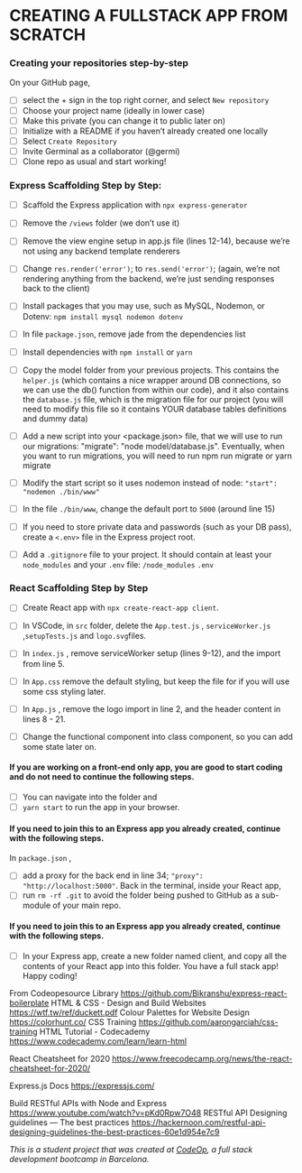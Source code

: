 # CREATING A FULLSTACK APP FROM SCRATCH

### Creating your repositories step-by-step
On your GitHub page, 
- [ ] select the + sign in the top right corner, and select ```New repository```
- [ ] Choose your project name (ideally in lower case)
- [ ] Make this private (you can change it to public later on)
- [ ] Initialize with a README if you haven’t already created one locally
- [ ] Select ```Create Repository```
- [ ] Invite Germinal as a collaborator (@germi)
- [ ] Clone repo as usual and start working!

### Express Scaffolding Step by Step:

- [ ] Scaffold the Express application with ```npx express-generator```

- [ ] Remove the ```/views``` folder (we don’t use it)

- [ ] Remove the view engine setup in app.js file (lines 12-14), because we’re not using any backend template renderers

- [ ] Change ```res.render('error')```; to ```res.send('error')```; (again, we’re not rendering anything from the backend, we’re just sending responses back to the client)

- [ ] Install packages that you may use, such as MySQL, Nodemon, or Dotenv: ```npm install mysql nodemon dotenv```

- [ ] In file ```package.json```, remove jade from the dependencies list

- [ ] Install dependencies with ```npm install``` or ```yarn```

- [ ] Copy the model folder from your previous projects. This contains the ```helper.js``` (which contains a nice wrapper around DB connections, so we can use the db() function from within our code), and it also contains the ```database.js``` file, which is the migration file for our project (you will need to modify this file so it contains YOUR database tables definitions and dummy data)

- [ ] Add a new script into your <package.json> file, that we will use to run our migrations: "migrate": "node model/database.js". Eventually, when you want to run migrations, you will need to run npm run migrate or yarn migrate

- [ ] Modify the start script so it uses nodemon instead of node: ```"start": "nodemon ./bin/www"```

- [ ] In the file ```./bin/www```, change the default port to ```5000``` (around line 15)

- [ ] If you need to store private data and passwords (such as your DB pass), create a ```<.env>``` file in the Express project root.

- [ ] Add a ```.gitignore``` file to your project. It should contain at least your ```node_modules``` and your ```.env``` file: ```/node_modules``` ```.env```

### React Scaffolding Step by Step
- [ ] Create React app with ```npx create-react-app client```.

- [ ] In VSCode, in ```src``` folder, delete the ```App.test.js``` , ```serviceWorker.js``` ,```setupTests.js``` and ```logo.svg```files.
- [ ] In ```index.js``` , remove serviceWorker setup (lines 9-12), and the import from line 5.

- [ ] In ```App.css``` remove the default styling, but keep the file for if you will use some css styling later.

- [ ] In ```App.js``` , remove the logo import in line 2, and the header content in lines 8 - 21.

- [ ] Change the functional component into class component, so you can add some state later on.

#### If you are working on a front-end only app, you are good to start coding and do not need to continue the following steps.
- [ ] You can navigate into the folder and 
- [ ] ```yarn start``` to run the app in your browser.

#### If you need to join this to an Express app you already created, continue with the following steps.

In ```package.json``` , 
- [ ] add a proxy for the back end in line 34; ```"proxy": "http://localhost:5000"```.
Back in the terminal, inside your React app,
- [ ] run ```rm -rf .git``` to avoid the folder being pushed to GitHub as a sub-module of your main repo.
#### If you need to join this to an Express app you already created, continue with the following steps.
- [ ] In your Express app, create a new folder named client, and copy all the contents of your React app into this folder.
You have a full stack app! Happy coding!

From Codeopesource Library
https://github.com/Bikranshu/express-react-boilerplate
HTML & CSS - Design and Build Websites https://wtf.tw/ref/duckett.pdf
Colour Palettes for Website Design https://colorhunt.co/
CSS Training https://github.com/aarongarciah/css-training
HTML Tutorial - Codecademy https://www.codecademy.com/learn/learn-html

React Cheatsheet for 2020 https://www.freecodecamp.org/news/the-react-cheatsheet-for-2020/

Express.js Docs https://expressjs.com/

Build RESTful APIs with Node and Express https://www.youtube.com/watch?v=pKd0Rpw7O48
RESTful API Designing guidelines — The best practices https://hackernoon.com/restful-api-designing-guidelines-the-best-practices-60e1d954e7c9

_This is a student project that was created at [CodeOp](http://codeop.tech), a full stack development bootcamp in Barcelona._

